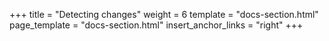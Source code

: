 +++
title = "Detecting changes"
weight = 6
template = "docs-section.html"
page_template = "docs-section.html"
insert_anchor_links = "right"
+++
